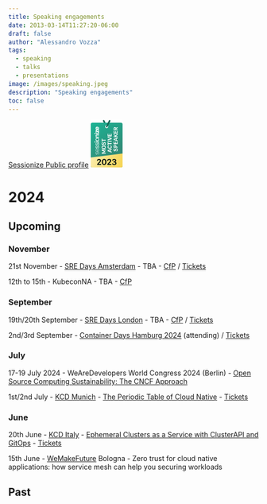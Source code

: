 ```yaml
---
title: Speaking engagements
date: 2013-03-14T11:27:20-06:00
draft: false
author: "Alessandro Vozza"
tags:
  - speaking
  - talks
  - presentations
image: /images/speaking.jpeg
description: "Speaking engagements"
toc: false
---
```


[Sessionize Public profile](https://sessionize.com/alessandrovozza/)
![alt text](image.png)

# 2024

## Upcoming

### November

21st November - [SRE Days Amsterdam](https://sreday.com/2024-amsterdam/) - TBA - [CfP](https://www.papercall.io/sreday-2024-amsterdam) / [Tickets](https://sreday.com/2024-amsterdam/#tickets)

12th to 15th - KubeconNA - TBA - [CfP](https://sessionize.com/kubecon-cloudnativecon-north-america-2024/)

### September

19th/20th September - [SRE Days London](https://sreday.com/2024-london/) - TBA - [CfP](https://www.papercall.io/sreday-2024-london) / [Tickets](https://sreday.com/2024-london/#tickets)

2nd/3rd September - [Container Days Hamburg 2024](https://www.containerdays.io/containerdays-conference-2024/agenda/) (attending) / [Tickets](https://www.containerdays.io/containerdays-conference-2024/tickets/)

### July

17-19 July 2024 - WeAreDevelopers World Congress 2024 (Berlin) - [Open Source Computing Sustainability: The CNCF Approach](https://sessionize.com/s/alessandrovozza/open-source-computing-sustainability-the-cncf-appr/98235)

1st/2nd July - [KCD Munich](https://www.kcdmunich.de/) - [The Periodic Table of Cloud Native](https://docs.google.com/presentation/d/1N-584puZ0rqIaFXOQDUpvIYHvo9XnjUkM-_qyP_AaVw/edit?usp=sharing) - [Tickets](https://kcdmunich-2.ticketbutler.io/en/e/kcd-munich-2024/)

### June

20th June - [KCD Italy](https://community.cncf.io/events/details/cncf-kcd-italy-presents-kcd-italy-2024/) - [Ephemeral Clusters as a Service with ClusterAPI and GitOps](https://docs.google.com/presentation/d/1N-584puZ0rqIaFXOQDUpvIYHvo9XnjUkM-_qyP_AaVw/edit?usp=sharing) - [Tickets](https://kcdmunich-2.ticketbutler.io/en/e/kcd-munich-2024/)

15th June - [WeMakeFuture](https://en.wemakefuture.it/next/speakers/) Bologna - Zero trust for cloud native applications: how service mesh can help you securing workloads

## Past




